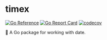 # timex

[![Go Reference](https://pkg.go.dev/badge/github.com/invzhi/timex.svg)](https://pkg.go.dev/github.com/invzhi/timex)
[![Go Report Card](https://goreportcard.com/badge/github.com/invzhi/timex)](https://goreportcard.com/report/github.com/invzhi/timex)
[![codecov](https://codecov.io/gh/invzhi/timex/branch/main/graph/badge.svg?token=I2M6JCGY84)](https://codecov.io/gh/invzhi/timex)

📅 A Go package for working with date.
